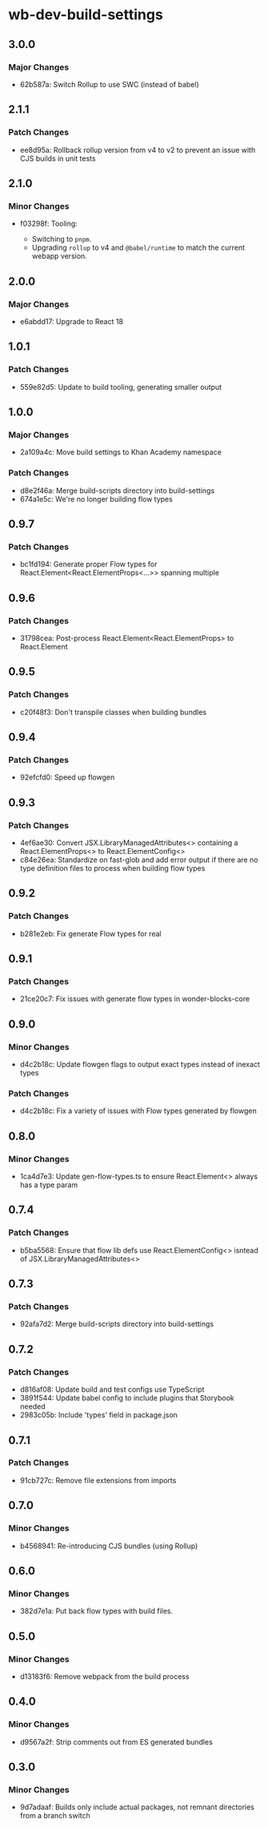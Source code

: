 # wb-dev-build-settings

## 3.0.0

### Major Changes

- 62b587a: Switch Rollup to use SWC (instead of babel)

## 2.1.1

### Patch Changes

- ee8d95a: Rollback rollup version from v4 to v2 to prevent an issue with CJS builds in unit tests

## 2.1.0

### Minor Changes

- f03298f: Tooling:

    - Switching to `pnpm`.
    - Upgrading `rollup` to v4 and `@babel/runtime` to match the current webapp version.

## 2.0.0

### Major Changes

- e6abdd17: Upgrade to React 18

## 1.0.1

### Patch Changes

- 559e82d5: Update to build tooling, generating smaller output

## 1.0.0

### Major Changes

- 2a109a4c: Move build settings to Khan Academy namespace

### Patch Changes

- d8e2f46a: Merge build-scripts directory into build-settings
- 674a1e5c: We're no longer building flow types

## 0.9.7

### Patch Changes

- bc1fd194: Generate proper Flow types for React.Element<React.ElementProps<...>> spanning multiple

## 0.9.6

### Patch Changes

- 31798cea: Post-process React.Element<React.ElementProps<T>> to React.Element<T>

## 0.9.5

### Patch Changes

- c20f48f3: Don't transpile classes when building bundles

## 0.9.4

### Patch Changes

- 92efcfd0: Speed up flowgen

## 0.9.3

### Patch Changes

- 4ef6ae30: Convert JSX.LibraryManagedAttributes<> containing a React.ElementProps<> to React.ElementConfig<>
- c84e26ea: Standardize on fast-glob and add error output if there are no type definition files to process when building flow types

## 0.9.2

### Patch Changes

- b281e2eb: Fix generate Flow types for real

## 0.9.1

### Patch Changes

- 21ce20c7: Fix issues with generate flow types in wonder-blocks-core

## 0.9.0

### Minor Changes

- d4c2b18c: Update flowgen flags to output exact types instead of inexact types

### Patch Changes

- d4c2b18c: Fix a variety of issues with Flow types generated by flowgen

## 0.8.0

### Minor Changes

- 1ca4d7e3: Update gen-flow-types.ts to ensure React.Element<> always has a type param

## 0.7.4

### Patch Changes

- b5ba5568: Ensure that flow lib defs use React.ElementConfig<> isntead of JSX.LibraryManagedAttributes<>

## 0.7.3

### Patch Changes

- 92afa7d2: Merge build-scripts directory into build-settings

## 0.7.2

### Patch Changes

- d816af08: Update build and test configs use TypeScript
- 3891f544: Update babel config to include plugins that Storybook needed
- 2983c05b: Include 'types' field in package.json

## 0.7.1

### Patch Changes

- 91cb727c: Remove file extensions from imports

## 0.7.0

### Minor Changes

- b4568941: Re-introducing CJS bundles (using Rollup)

## 0.6.0

### Minor Changes

- 382d7e1a: Put back flow types with build files.

## 0.5.0

### Minor Changes

- d13183f6: Remove webpack from the build process

## 0.4.0

### Minor Changes

- d9567a2f: Strip comments out from ES generated bundles

## 0.3.0

### Minor Changes

- 9d7adaaf: Builds only include actual packages, not remnant directories from a branch switch

